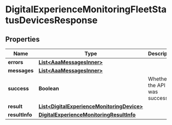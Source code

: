 

# DigitalExperienceMonitoringFleetStatusDevicesResponse


## Properties

| Name | Type | Description | Notes |
|------------ | ------------- | ------------- | -------------|
|**errors** | [**List&lt;AaaMessagesInner&gt;**](AaaMessagesInner.md) |  |  |
|**messages** | [**List&lt;AaaMessagesInner&gt;**](AaaMessagesInner.md) |  |  |
|**success** | **Boolean** | Whether the API call was successful |  |
|**result** | [**List&lt;DigitalExperienceMonitoringDevice&gt;**](DigitalExperienceMonitoringDevice.md) |  |  [optional] |
|**resultInfo** | [**DigitalExperienceMonitoringResultInfo**](DigitalExperienceMonitoringResultInfo.md) |  |  [optional] |




